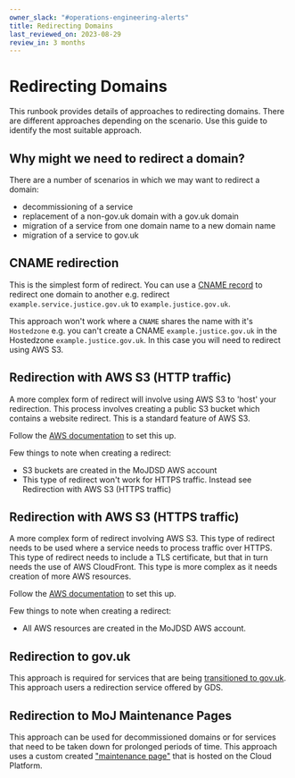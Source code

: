 ```yaml
---
owner_slack: "#operations-engineering-alerts"
title: Redirecting Domains
last_reviewed_on: 2023-08-29
review_in: 3 months
---
```


# Redirecting Domains

This runbook provides details of approaches to redirecting domains. There are different approaches depending on the scenario. Use this guide to identify the most suitable approach.

## Why might we need to redirect a domain?

There are a number of scenarios in which we may want to redirect a domain:

- decommissioning of a service
- replacement of a non-gov.uk domain with a gov.uk domain
- migration of a service from one domain name to a new domain name
- migration of a service to gov.uk

## CNAME redirection

This is the simplest form of redirect. You can use a [CNAME record](https://docs.aws.amazon.com/Route53/latest/DeveloperGuide/ResourceRecordTypes.html#CNAMEFormat) to redirect one domain to another e.g. redirect `example.service.justice.gov.uk` to `example.justice.gov.uk`.

This approach won't work where a `CNAME` shares the name with it's `Hostedzone` e.g. you can't create a CNAME `example.justice.gov.uk` in the Hostedzone `example.justice.gov.uk`. In this case you will need to redirect using AWS S3.

## Redirection with AWS S3 (HTTP traffic)

A more complex form of redirect will involve using AWS S3 to 'host' your redirection. This process involves creating a public S3 bucket which contains a website redirect. This is a standard feature of AWS S3.

Follow the [AWS documentation](https://repost.aws/knowledge-center/redirect-domain-route-53) to set this up.

Few things to note when creating a redirect:

- S3 buckets are created in the MoJDSD AWS account
- This type of redirect won't work for HTTPS traffic. Instead see Redirection with AWS S3 (HTTPS traffic)

## Redirection with AWS S3 (HTTPS traffic)

A more complex form of redirect involving AWS S3. This type of redirect needs to be used where a service needs to process traffic over HTTPS. This type of redirect needs to include a TLS certificate, but that in turn needs the use of AWS CloudFront. This type is more complex as it needs creation of more AWS resources.

Follow the [AWS documentation](https://repost.aws/knowledge-center/redirect-domain-route-53) to set this up.

Few things to note when creating a redirect:

- All AWS resources are created in the MoJDSD AWS account.

## Redirection to gov.uk

This approach is required for services that are being [transitioned to gov.uk](https://docs.publishing.service.gov.uk/manual/transition-a-site.html). This approach users a redirection service offered by GDS.

## Redirection to MoJ Maintenance Pages

This approach can be used for decommissioned domains or for services that need to be taken down for prolonged periods of time. This approach uses a custom created ["maintenance page"](https://github.com/ministryofjustice/cloud-platform-maintenance-pages) that is hosted on the Cloud Platform.
